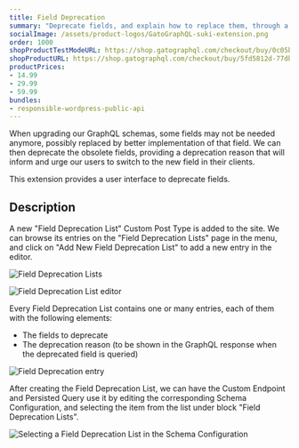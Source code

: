 ```yaml
---
title: Field Deprecation
summary: "Deprecate fields, and explain how to replace them, through a user interface."
socialImage: /assets/product-logos/GatoGraphQL-suki-extension.png
order: 1000
shopProductTestModeURL: https://shop.gatographql.com/checkout/buy/0c05b29a-a828-4278-b65a-039e98194580
shopProductURL: https://shop.gatographql.com/checkout/buy/5fd5812d-77db-481e-a241-e097a4f1e5e9
productPrices:
- 14.99
- 29.99
- 59.99
bundles:
- responsible-wordpress-public-api
---
```


When upgrading our GraphQL schemas, some fields may not be needed anymore, possibly replaced by better implementation of that field. We can then deprecate the obsolete fields, providing a deprecation reason that will inform and urge our users to switch to the new field in their clients.

This extension provides a user interface to deprecate fields.

## Description

A new "Field Deprecation List" Custom Post Type is added to the site. We can browse its entries on the "Field Deprecation Lists" page in the menu, and click on "Add New Field Deprecation List" to add a new entry in the editor.

<div class="img-width-1024" markdown=1>

![Field Deprecation Lists](/assets/extensions/upstream-pro/field-deprecation-lists.png "Field Deprecation Lists")

</div>

![Field Deprecation List editor](/assets/extensions/upstream-pro/field-deprecation-list.png "Field Deprecation List editor")

Every Field Deprecation List contains one or many entries, each of them with the following elements:

- The fields to deprecate
- The deprecation reason (to be shown in the GraphQL response when the deprecated field is queried)

![Field Deprecation entry](/assets/extensions/upstream-pro/field-deprecation-entry.png "Field Deprecation entry")

After creating the Field Deprecation List, we can have the Custom Endpoint and Persisted Query use it by editing the corresponding Schema Configuration, and selecting the item from the list under block "Field Deprecation Lists".

![Selecting a Field Deprecation List in the Schema Configuration](/assets/extensions/upstream-pro/schema-config-field-deprecation-lists.png "Selecting a Field Deprecation List in the Schema Configuration")

<!-- ## Bundles including extension

- [“All in One Toolbox for WordPress” Bundle](../../bundles/all-in-one-toolbox-for-wordpress)
- [“Responsible WordPress Public API” Bundle](../../bundles/responsible-wordpress-public-api) -->
